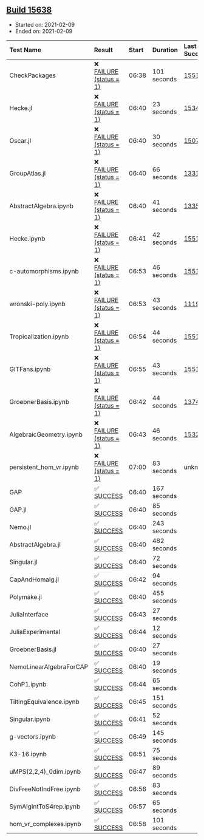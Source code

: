 ## [Build 15638](https://oscarci.mathematik.uni-kl.de/job/oscar/15638/)

* Started on: 2021-02-09
* Ended on: 2021-02-09

| Test Name    | Result | Start | Duration | Last Success | First Failure |
|:-------------|:-------|:------|:---------|:-------------|:--------------|
| CheckPackages | ❌ [FAILURE (status = 1)](https://oscarci.mathematik.uni-kl.de/job/oscar/15638/artifact/logs/build-15638/CheckPackages.log) | 06:38 | 101 seconds | [15514](https://oscarci.mathematik.uni-kl.de/job/oscar/15514/) | [15515](https://oscarci.mathematik.uni-kl.de/job/oscar/15515/) |
| Hecke.jl | ❌ [FAILURE (status = 1)](https://oscarci.mathematik.uni-kl.de/job/oscar/15638/artifact/logs/build-15638/Hecke.jl.log) | 06:40 | 23 seconds | [15344](https://oscarci.mathematik.uni-kl.de/job/oscar/15344/) | [15348](https://oscarci.mathematik.uni-kl.de/job/oscar/15348/) |
| Oscar.jl | ❌ [FAILURE (status = 1)](https://oscarci.mathematik.uni-kl.de/job/oscar/15638/artifact/logs/build-15638/Oscar.jl.log) | 06:40 | 30 seconds | [15079](https://oscarci.mathematik.uni-kl.de/job/oscar/15079/) | [15080](https://oscarci.mathematik.uni-kl.de/job/oscar/15080/) |
| GroupAtlas.jl | ❌ [FAILURE (status = 1)](https://oscarci.mathematik.uni-kl.de/job/oscar/15638/artifact/logs/build-15638/GroupAtlas.jl.log) | 06:40 | 66 seconds | [13311](https://oscarci.mathematik.uni-kl.de/job/oscar/13311/) | [13312](https://oscarci.mathematik.uni-kl.de/job/oscar/13312/) |
| AbstractAlgebra.ipynb | ❌ [FAILURE (status = 1)](https://oscarci.mathematik.uni-kl.de/job/oscar/15638/artifact/logs/build-15638/AbstractAlgebra.ipynb.log) | 06:40 | 41 seconds | [13355](https://oscarci.mathematik.uni-kl.de/job/oscar/13355/) | [13356](https://oscarci.mathematik.uni-kl.de/job/oscar/13356/) |
| Hecke.ipynb | ❌ [FAILURE (status = 1)](https://oscarci.mathematik.uni-kl.de/job/oscar/15638/artifact/logs/build-15638/Hecke.ipynb.log) | 06:41 | 42 seconds | [15514](https://oscarci.mathematik.uni-kl.de/job/oscar/15514/) | [15515](https://oscarci.mathematik.uni-kl.de/job/oscar/15515/) |
| c-automorphisms.ipynb | ❌ [FAILURE (status = 1)](https://oscarci.mathematik.uni-kl.de/job/oscar/15638/artifact/logs/build-15638/c-automorphisms.ipynb.log) | 06:53 | 46 seconds | [15514](https://oscarci.mathematik.uni-kl.de/job/oscar/15514/) | [15515](https://oscarci.mathematik.uni-kl.de/job/oscar/15515/) |
| wronski-poly.ipynb | ❌ [FAILURE (status = 1)](https://oscarci.mathematik.uni-kl.de/job/oscar/15638/artifact/logs/build-15638/wronski-poly.ipynb.log) | 06:53 | 43 seconds | [11192](https://oscarci.mathematik.uni-kl.de/job/oscar/11192/) | [11193](https://oscarci.mathematik.uni-kl.de/job/oscar/11193/) |
| Tropicalization.ipynb | ❌ [FAILURE (status = 1)](https://oscarci.mathematik.uni-kl.de/job/oscar/15638/artifact/logs/build-15638/Tropicalization.ipynb.log) | 06:54 | 44 seconds | [15514](https://oscarci.mathematik.uni-kl.de/job/oscar/15514/) | [15515](https://oscarci.mathematik.uni-kl.de/job/oscar/15515/) |
| GITFans.ipynb | ❌ [FAILURE (status = 1)](https://oscarci.mathematik.uni-kl.de/job/oscar/15638/artifact/logs/build-15638/GITFans.ipynb.log) | 06:55 | 43 seconds | [15514](https://oscarci.mathematik.uni-kl.de/job/oscar/15514/) | [15515](https://oscarci.mathematik.uni-kl.de/job/oscar/15515/) |
| GroebnerBasis.ipynb | ❌ [FAILURE (status = 1)](https://oscarci.mathematik.uni-kl.de/job/oscar/15638/artifact/logs/build-15638/GroebnerBasis.ipynb.log) | 06:42 | 44 seconds | [13748](https://oscarci.mathematik.uni-kl.de/job/oscar/13748/) | [13749](https://oscarci.mathematik.uni-kl.de/job/oscar/13749/) |
| AlgebraicGeometry.ipynb | ❌ [FAILURE (status = 1)](https://oscarci.mathematik.uni-kl.de/job/oscar/15638/artifact/logs/build-15638/AlgebraicGeometry.ipynb.log) | 06:43 | 46 seconds | [15322](https://oscarci.mathematik.uni-kl.de/job/oscar/15322/) | [15323](https://oscarci.mathematik.uni-kl.de/job/oscar/15323/) |
| persistent_hom_vr.ipynb | ❌ [FAILURE (status = 1)](https://oscarci.mathematik.uni-kl.de/job/oscar/15638/artifact/logs/build-15638/persistent_hom_vr.ipynb.log) | 07:00 | 83 seconds | unknown | unknown |
| GAP | ✅ [SUCCESS](https://oscarci.mathematik.uni-kl.de/job/oscar/15638/artifact/logs/build-15638/GAP.log) | 06:40 | 167 seconds |  |  |
| GAP.jl | ✅ [SUCCESS](https://oscarci.mathematik.uni-kl.de/job/oscar/15638/artifact/logs/build-15638/GAP.jl.log) | 06:40 | 85 seconds |  |  |
| Nemo.jl | ✅ [SUCCESS](https://oscarci.mathematik.uni-kl.de/job/oscar/15638/artifact/logs/build-15638/Nemo.jl.log) | 06:40 | 243 seconds |  |  |
| AbstractAlgebra.jl | ✅ [SUCCESS](https://oscarci.mathematik.uni-kl.de/job/oscar/15638/artifact/logs/build-15638/AbstractAlgebra.jl.log) | 06:40 | 482 seconds |  |  |
| Singular.jl | ✅ [SUCCESS](https://oscarci.mathematik.uni-kl.de/job/oscar/15638/artifact/logs/build-15638/Singular.jl.log) | 06:40 | 72 seconds |  |  |
| CapAndHomalg.jl | ✅ [SUCCESS](https://oscarci.mathematik.uni-kl.de/job/oscar/15638/artifact/logs/build-15638/CapAndHomalg.jl.log) | 06:42 | 94 seconds |  |  |
| Polymake.jl | ✅ [SUCCESS](https://oscarci.mathematik.uni-kl.de/job/oscar/15638/artifact/logs/build-15638/Polymake.jl.log) | 06:40 | 455 seconds |  |  |
| JuliaInterface | ✅ [SUCCESS](https://oscarci.mathematik.uni-kl.de/job/oscar/15638/artifact/logs/build-15638/JuliaInterface.log) | 06:43 | 27 seconds |  |  |
| JuliaExperimental | ✅ [SUCCESS](https://oscarci.mathematik.uni-kl.de/job/oscar/15638/artifact/logs/build-15638/JuliaExperimental.log) | 06:44 | 12 seconds |  |  |
| GroebnerBasis.jl | ✅ [SUCCESS](https://oscarci.mathematik.uni-kl.de/job/oscar/15638/artifact/logs/build-15638/GroebnerBasis.jl.log) | 06:40 | 27 seconds |  |  |
| NemoLinearAlgebraForCAP | ✅ [SUCCESS](https://oscarci.mathematik.uni-kl.de/job/oscar/15638/artifact/logs/build-15638/NemoLinearAlgebraForCAP.log) | 06:40 | 19 seconds |  |  |
| CohP1.ipynb | ✅ [SUCCESS](https://oscarci.mathematik.uni-kl.de/job/oscar/15638/artifact/logs/build-15638/CohP1.ipynb.log) | 06:44 | 65 seconds |  |  |
| TiltingEquivalence.ipynb | ✅ [SUCCESS](https://oscarci.mathematik.uni-kl.de/job/oscar/15638/artifact/logs/build-15638/TiltingEquivalence.ipynb.log) | 06:45 | 151 seconds |  |  |
| Singular.ipynb | ✅ [SUCCESS](https://oscarci.mathematik.uni-kl.de/job/oscar/15638/artifact/logs/build-15638/Singular.ipynb.log) | 06:41 | 52 seconds |  |  |
| g-vectors.ipynb | ✅ [SUCCESS](https://oscarci.mathematik.uni-kl.de/job/oscar/15638/artifact/logs/build-15638/g-vectors.ipynb.log) | 06:49 | 145 seconds |  |  |
| K3-16.ipynb | ✅ [SUCCESS](https://oscarci.mathematik.uni-kl.de/job/oscar/15638/artifact/logs/build-15638/K3-16.ipynb.log) | 06:51 | 75 seconds |  |  |
| uMPS(2,2,4)_0dim.ipynb | ✅ [SUCCESS](https://oscarci.mathematik.uni-kl.de/job/oscar/15638/artifact/logs/build-15638/uMPS-2-2-4-_0dim.ipynb.log) | 06:47 | 89 seconds |  |  |
| DivFreeNotIndFree.ipynb | ✅ [SUCCESS](https://oscarci.mathematik.uni-kl.de/job/oscar/15638/artifact/logs/build-15638/DivFreeNotIndFree.ipynb.log) | 06:56 | 83 seconds |  |  |
| SymAlgIntToS4rep.ipynb | ✅ [SUCCESS](https://oscarci.mathematik.uni-kl.de/job/oscar/15638/artifact/logs/build-15638/SymAlgIntToS4rep.ipynb.log) | 06:57 | 65 seconds |  |  |
| hom_vr_complexes.ipynb | ✅ [SUCCESS](https://oscarci.mathematik.uni-kl.de/job/oscar/15638/artifact/logs/build-15638/hom_vr_complexes.ipynb.log) | 06:58 | 101 seconds |  |  |
